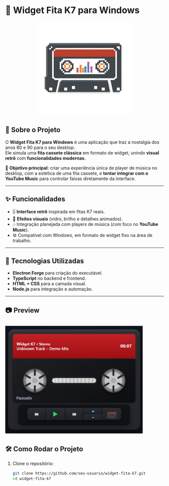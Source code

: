 
# 🎵 Widget Fita K7 para Windows

<p align="center">
  <img src="./src/assets/tape logo.png" alt="Logo do Projeto" width="300"/>
</p>

## 📀 Sobre o Projeto

O **Widget Fita K7 para Windows** é uma aplicação que traz a nostalgia dos anos 80 e 90 para o seu desktop.  
Ele simula uma **fita cassete clássica** em formato de widget, unindo **visual retrô** com **funcionalidades modernas**.  

🎯 **Objetivo principal:** criar uma experiência única de player de música no desktop, com a estética de uma fita cassete, e **tentar integrar com o YouTube Music** para controlar faixas diretamente da interface.  

---

## ✨ Funcionalidades

- 🎚️ **Interface retrô** inspirada em fitas K7 reais.  
- 🎨 **Efeitos visuais** (vidro, brilho e detalhes animados).  
- 🎶 Integração planejada com players de música (com foco no **YouTube Music**).  
- ⚙️ Compatível com Windows, em formato de widget fixo na área de trabalho.  

---

## 🚀 Tecnologias Utilizadas

- **Electron Forge** para criação do executável.  
- **TypeScript** no backend e frontend.  
- **HTML + CSS** para a camada visual.  
- **Node.js** para integração e automação.  

---

## 📷 Preview

![alt text](image.png)
---

## 🛠️ Como Rodar o Projeto

1. Clone o repositório:

   ```bash
   git clone https://github.com/seu-usuario/widget-fita-k7.git
   cd widget-fita-k7
